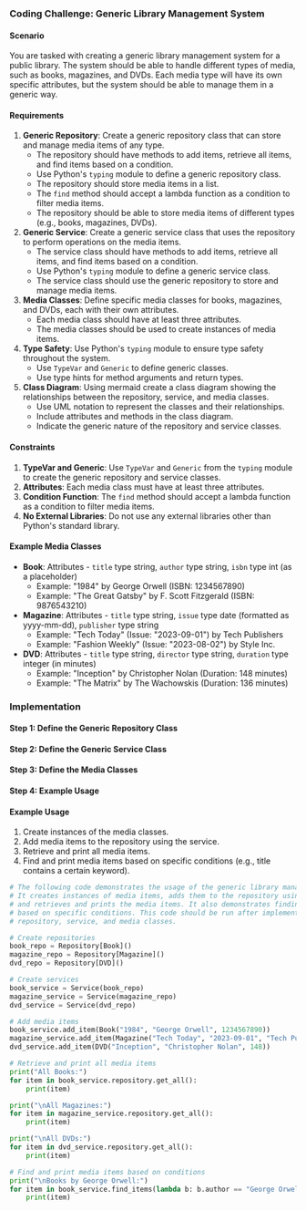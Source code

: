 ### Coding Challenge: Generic Library Management System

#### Scenario
You are tasked with creating a generic library management system for a public library.
The system should be able to handle different types of media, such as books, magazines, and DVDs.
Each media type will have its own specific attributes, but the system should be able to manage them in a generic way.

#### Requirements
1. **Generic Repository**: Create a generic repository class that can store and manage media items of any type.
    - The repository should have methods to add items, retrieve all items, and find items based on a condition.
    - Use Python's `typing` module to define a generic repository class.
    - The repository should store media items in a list.
    - The `find` method should accept a lambda function as a condition to filter media items.
    - The repository should be able to store media items of different types (e.g., books, magazines, DVDs).
2. **Generic Service**: Create a generic service class that uses the repository to perform operations on the media items.
    - The service class should have methods to add items, retrieve all items, and find items based on a condition.
    - Use Python's `typing` module to define a generic service class.
    - The service class should use the generic repository to store and manage media items.
3. **Media Classes**: Define specific media classes for books, magazines, and DVDs, each with their own attributes.
    - Each media class should have at least three attributes.
    - The media classes should be used to create instances of media items.
4. **Type Safety**: Use Python's `typing` module to ensure type safety throughout the system.
    - Use `TypeVar` and `Generic` to define generic classes.
    - Use type hints for method arguments and return types.
5. **Class Diagram**: Using mermaid create a class diagram showing the relationships between the repository, service,
and media classes.
    - Use UML notation to represent the classes and their relationships.
    - Include attributes and methods in the class diagram.
    - Indicate the generic nature of the repository and service classes.

#### Constraints
1. **TypeVar and Generic**: Use `TypeVar` and `Generic` from the `typing` module to create the generic repository and service classes.
2. **Attributes**: Each media class must have at least three attributes.
3. **Condition Function**: The `find` method should accept a lambda function as a condition to filter media items.
4. **No External Libraries**: Do not use any external libraries other than Python's standard library.

#### Example Media Classes
- **Book**: Attributes - `title` type string, `author` type string, `isbn` type int (as a placeholder)
  - Example: "1984" by George Orwell (ISBN: 1234567890)
  - Example: "The Great Gatsby" by F. Scott Fitzgerald (ISBN: 9876543210)
- **Magazine**: Attributes - `title` type string, `issue` type date (formatted as yyyy-mm-dd), `publisher` type string 
  - Example: "Tech Today" (Issue: "2023-09-01") by Tech Publishers
  - Example: "Fashion Weekly" (Issue: "2023-08-02") by Style Inc.
- **DVD**: Attributes - `title` type string, `director` type string, `duration` type integer (in minutes)
  - Example: "Inception" by Christopher Nolan (Duration: 148 minutes)
  - Example: "The Matrix" by The Wachowskis (Duration: 136 minutes)

### Implementation

#### Step 1: Define the Generic Repository Class
#### Step 2: Define the Generic Service Class
#### Step 3: Define the Media Classes
#### Step 4: Example Usage

#### Example Usage
1. Create instances of the media classes.
2. Add media items to the repository using the service.
3. Retrieve and print all media items.
4. Find and print media items based on specific conditions (e.g., title contains a certain keyword).

```python
# The following code demonstrates the usage of the generic library management system.
# It creates instances of media items, adds them to the repository using the service,
# and retrieves and prints the media items. It also demonstrates finding media items 
# based on specific conditions. This code should be run after implementing the generic 
# repository, service, and media classes.

# Create repositories
book_repo = Repository[Book]()
magazine_repo = Repository[Magazine]()
dvd_repo = Repository[DVD]()

# Create services
book_service = Service(book_repo)
magazine_service = Service(magazine_repo)
dvd_service = Service(dvd_repo)

# Add media items
book_service.add_item(Book("1984", "George Orwell", 1234567890))
magazine_service.add_item(Magazine("Tech Today", "2023-09-01", "Tech Publishers"))
dvd_service.add_item(DVD("Inception", "Christopher Nolan", 148))

# Retrieve and print all media items
print("All Books:")
for item in book_service.repository.get_all():
    print(item)

print("\nAll Magazines:")
for item in magazine_service.repository.get_all():
    print(item)

print("\nAll DVDs:")
for item in dvd_service.repository.get_all():
    print(item)

# Find and print media items based on conditions
print("\nBooks by George Orwell:")
for item in book_service.find_items(lambda b: b.author == "George Orwell"):
    print(item)
```
